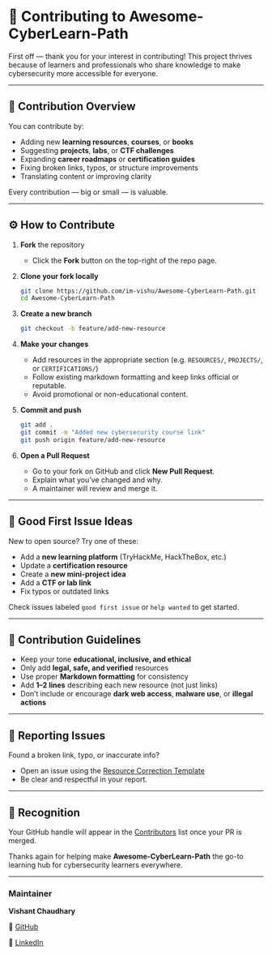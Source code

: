 # 🤝 Contributing to Awesome-CyberLearn-Path

First off — thank you for your interest in contributing!
This project thrives because of learners and professionals who share knowledge to make cybersecurity more accessible for everyone.

---

## 🧭 Contribution Overview

You can contribute by:

* Adding new **learning resources**, **courses**, or **books**
* Suggesting **projects**, **labs**, or **CTF challenges**
* Expanding **career roadmaps** or **certification guides**
* Fixing broken links, typos, or structure improvements
* Translating content or improving clarity

Every contribution — big or small — is valuable.

---

## ⚙️ How to Contribute

1. **Fork** the repository

   * Click the **Fork** button on the top-right of the repo page.

2. **Clone your fork locally**

   ```bash
   git clone https://github.com/im-vishu/Awesome-CyberLearn-Path.git
   cd Awesome-CyberLearn-Path
   ```

3. **Create a new branch**

   ```bash
   git checkout -b feature/add-new-resource
   ```

4. **Make your changes**

   * Add resources in the appropriate section (e.g. `RESOURCES/`, `PROJECTS/`, or `CERTIFICATIONS/`)
   * Follow existing markdown formatting and keep links official or reputable.
   * Avoid promotional or non-educational content.

5. **Commit and push**

   ```bash
   git add .
   git commit -m "Added new cybersecurity course link"
   git push origin feature/add-new-resource
   ```

6. **Open a Pull Request**

   * Go to your fork on GitHub and click **New Pull Request**.
   * Explain what you’ve changed and why.
   * A maintainer will review and merge it.

---

## 🧩 Good First Issue Ideas

New to open source? Try one of these:

* Add a **new learning platform** (TryHackMe, HackTheBox, etc.)
* Update a **certification resource**
* Create a **new mini-project idea**
* Add a **CTF or lab link**
* Fix typos or outdated links

Check issues labeled `good first issue` or `help wanted` to get started.

---

## 🧱 Contribution Guidelines

* Keep your tone **educational, inclusive, and ethical**
* Only add **legal, safe, and verified** resources
* Use proper **Markdown formatting** for consistency
* Add **1–2 lines** describing each new resource (not just links)
* Don’t include or encourage **dark web access**, **malware use**, or **illegal actions**

---

## 💬 Reporting Issues

Found a broken link, typo, or inaccurate info?

* Open an issue using the [Resource Correction Template](../../issues/new?template=resource_correction.yml)
* Be clear and respectful in your report.

---

## 🌟 Recognition

Your GitHub handle will appear in the [Contributors](../../graphs/contributors) list once your PR is merged.

Thanks again for helping make **Awesome-CyberLearn-Path** the go-to learning hub for cybersecurity learners everywhere.

---

### Maintainer

**Vishant Chaudhary**

📎 [GitHub](https://github.com/im-vishu)

💼 [LinkedIn](https://www.linkedin.com/in/vishant--chaudhary)

